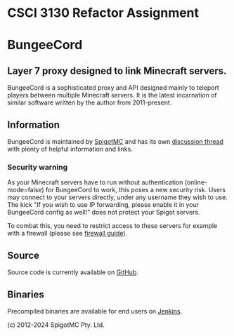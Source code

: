# CSCI 3130 Refactor Assignment

BungeeCord
==========


Layer 7 proxy designed to link Minecraft servers.
--------------------------------------------------

BungeeCord is a sophisticated proxy and API designed mainly to teleport players between multiple Minecraft servers. It is the latest incarnation of similar software written by the author from 2011-present.

Information
-----------
BungeeCord is maintained by [SpigotMC](https://www.spigotmc.org/) and has its own [discussion thread](https://www.spigotmc.org/go/bungeecord) with plenty of helpful information and links.

### Security warning

As your Minecraft servers have to run without authentication (online-mode=false) for BungeeCord to work, this poses a new security risk. Users may connect to your servers directly, under any username they wish to use. The kick "If you wish to use IP forwarding, please enable it in your BungeeCord config as well!" does not protect your Spigot servers.

To combat this, you need to restrict access to these servers for example with a firewall (please see [firewall guide](https://www.spigotmc.org/wiki/firewall-guide/)).

Source
------
Source code is currently available on [GitHub](https://www.spigotmc.org/go/bungeecord-git).

Binaries
--------
Precompiled binaries are available for end users on [Jenkins](https://www.spigotmc.org/go/bungeecord-dl).

(c) 2012-2024 SpigotMC Pty. Ltd.
